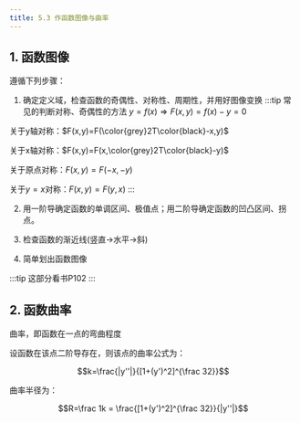 ```yaml
---
title: 5.3 作函数图像与曲率
---
```


## 1. 函数图像

遵循下列步骤：

1. 确定定义域，检查函数的奇偶性、对称性、周期性，并用好图像变换
:::tip 常见的判断对称、奇偶性的方法
$y=f(x)\Rightarrow F(x,y)=f(x)-y=0$

关于y轴对称：$F(x,y)=F(\color{grey}2T\color{black}-x,y)$

关于x轴对称：$F(x,y)=F(x,\color{grey}2T\color{black}-y)$

关于原点对称：$F(x,y)=F(-x,-y)$

关于$y=x$对称：$F(x,y)=F(y,x)$
:::

2. 用一阶导确定函数的单调区间、极值点；用二阶导确定函数的凹凸区间、拐点。

3. 检查函数的渐近线(竖直->水平->斜)

4. 简单划出函数图像

:::tip
这部分看书P102
:::

## 2. 函数曲率

曲率，即函数在一点的弯曲程度

设函数在该点二阶导存在，则该点的曲率公式为：

$$k=\frac{|y''|}{[1+(y')^2]^{\frac 32}}$$

曲率半径为：

$$R=\frac 1k = \frac{[1+(y')^2]^{\frac 32}}{|y''|}$$

